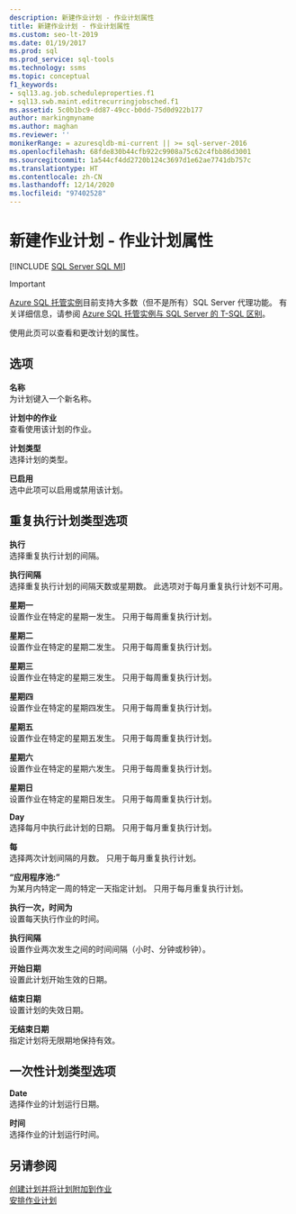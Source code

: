 ```yaml
---
description: 新建作业计划 - 作业计划属性
title: 新建作业计划 - 作业计划属性
ms.custom: seo-lt-2019
ms.date: 01/19/2017
ms.prod: sql
ms.prod_service: sql-tools
ms.technology: ssms
ms.topic: conceptual
f1_keywords:
- sql13.ag.job.scheduleproperties.f1
- sql13.swb.maint.editrecurringjobsched.f1
ms.assetid: 5c0b1bc9-dd87-49cc-b0dd-75d0d922b177
author: markingmyname
ms.author: maghan
ms.reviewer: ''
monikerRange: = azuresqldb-mi-current || >= sql-server-2016
ms.openlocfilehash: 68fde830b44cfb922c9908a75c62c4fbb86d3001
ms.sourcegitcommit: 1a544cf4dd2720b124c3697d1e62ae7741db757c
ms.translationtype: HT
ms.contentlocale: zh-CN
ms.lasthandoff: 12/14/2020
ms.locfileid: "97402528"
---
```

# <a name="new-job-schedule---job-schedule-properties"></a>新建作业计划 - 作业计划属性
[!INCLUDE [SQL Server SQL MI](../../includes/applies-to-version/sql-asdbmi.md)]

> [!IMPORTANT]  
> [Azure SQL 托管实例](/azure/sql-database/sql-database-managed-instance)目前支持大多数（但不是所有）SQL Server 代理功能。 有关详细信息，请参阅 [Azure SQL 托管实例与 SQL Server 的 T-SQL 区别](/azure/sql-database/sql-database-managed-instance-transact-sql-information#sql-server-agent)。

使用此页可以查看和更改计划的属性。  
  
## <a name="options"></a>选项  
**名称**  
为计划键入一个新名称。  
  
**计划中的作业**  
查看使用该计划的作业。  
  
**计划类型**  
选择计划的类型。  
  
**已启用**  
选中此项可以启用或禁用该计划。  
  
## <a name="recurring-schedule-types-options"></a>重复执行计划类型选项  
**执行**  
选择重复执行计划的间隔。  
  
**执行间隔**  
选择重复执行计划的间隔天数或星期数。 此选项对于每月重复执行计划不可用。  
  
**星期一**  
设置作业在特定的星期一发生。 只用于每周重复执行计划。  
  
**星期二**  
设置作业在特定的星期二发生。 只用于每周重复执行计划。  
  
**星期三**  
设置作业在特定的星期三发生。 只用于每周重复执行计划。  
  
**星期四**  
设置作业在特定的星期四发生。 只用于每周重复执行计划。  
  
**星期五**  
设置作业在特定的星期五发生。 只用于每周重复执行计划。  
  
**星期六**  
设置作业在特定的星期六发生。 只用于每周重复执行计划。  
  
**星期日**  
设置作业在特定的星期日发生。 只用于每周重复执行计划。  
  
**Day**  
选择每月中执行此计划的日期。 只用于每月重复执行计划。  
  
**每**  
选择两次计划间隔的月数。 只用于每月重复执行计划。  
  
**“应用程序池:”**  
为某月内特定一周的特定一天指定计划。 只用于每月重复执行计划。  
  
**执行一次，时间为**  
设置每天执行作业的时间。  
  
**执行间隔**  
设置作业两次发生之间的时间间隔（小时、分钟或秒钟）。  
  
**开始日期**  
设置此计划开始生效的日期。  
  
**结束日期**  
设置计划的失效日期。  
  
**无结束日期**  
指定计划将无限期地保持有效。  
  
## <a name="one-time-schedule-types-options"></a>一次性计划类型选项  
**Date**  
选择作业的计划运行日期。  
  
**时间**  
选择作业的计划运行时间。  
  
## <a name="see-also"></a>另请参阅  
[创建计划并将计划附加到作业](../../ssms/agent/create-and-attach-schedules-to-jobs.md)  
[安排作业计划](../../ssms/agent/schedule-a-job.md)  
